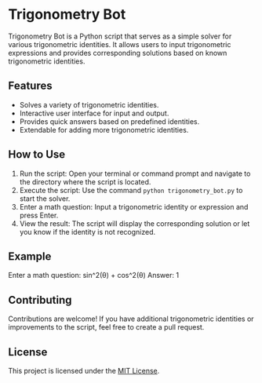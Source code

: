 # Trigonometry Bot

Trigonometry Bot is a Python script that serves as a simple solver for various trigonometric identities. It allows users to input trigonometric expressions and provides corresponding solutions based on known trigonometric identities.

## Features

- Solves a variety of trigonometric identities.
- Interactive user interface for input and output.
- Provides quick answers based on predefined identities.
- Extendable for adding more trigonometric identities.

## How to Use

1. Run the script: Open your terminal or command prompt and navigate to the directory where the script is located.
2. Execute the script: Use the command `python trigonometry_bot.py` to start the solver.
3. Enter a math question: Input a trigonometric identity or expression and press Enter.
4. View the result: The script will display the corresponding solution or let you know if the identity is not recognized.

## Example

Enter a math question: sin^2(θ) + cos^2(θ)
Answer: 1


## Contributing

Contributions are welcome! If you have additional trigonometric identities or improvements to the script, feel free to create a pull request.

## License

This project is licensed under the [MIT License](LICENSE).
